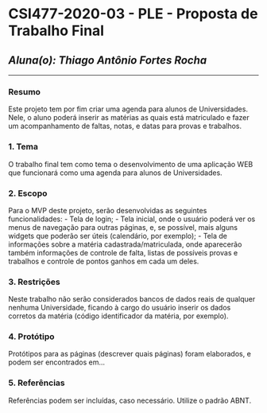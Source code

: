 # **CSI477-2020-03 - PLE - Proposta de Trabalho Final**
## *Aluna(o): Thiago Antônio Fortes Rocha*

--------------

<!-- Descrever um resumo sobre o trabalho. -->

### Resumo

  Este projeto tem por fim criar uma agenda para alunos de Universidades. Nele, o aluno poderá inserir as matérias as quais está matriculado e fazer um acompanhamento de faltas, notas, e datas para provas e trabalhos.

<!-- Apresentar o tema. -->
### 1. Tema

  O trabalho final tem como tema o desenvolvimento de uma aplicação WEB que funcionará como uma agenda para alunos de Universidades.

<!-- Descrever e limitar o escopo da aplicação. -->
### 2. Escopo

  Para o MVP deste projeto, serão desenvolvidas as seguintes funcionalidades:
    - Tela de login;
    - Tela inicial, onde o usuário poderá ver os menus de navegação para outras páginas, e, se possível, mais alguns widgets que poderão ser úteis (calendário, por exemplo);
    - Tela de informações sobre a matéria cadastrada/matriculada, onde aparecerão também informações de controle de falta, listas de possíveis provas e trabalhos e controle de pontos ganhos em cada um deles.

<!-- Apresentar restrições de funcionalidades e de escopo. -->
### 3. Restrições

  Neste trabalho não serão considerados bancos de dados reais de qualquer nenhuma Universidade, ficando à cargo do usuário inserir os dados corretos da matéria (código identificador da matéria, por exemplo).

<!-- Construir alguns protótipos para a aplicação, disponibilizá-los no Github e descrever o que foi considerado. //-->
### 4. Protótipo

  Protótipos para as páginas (descrever quais páginas) foram elaborados, e podem ser encontrados em...

### 5. Referências

  Referências podem ser incluídas, caso necessário. Utilize o padrão ABNT.
